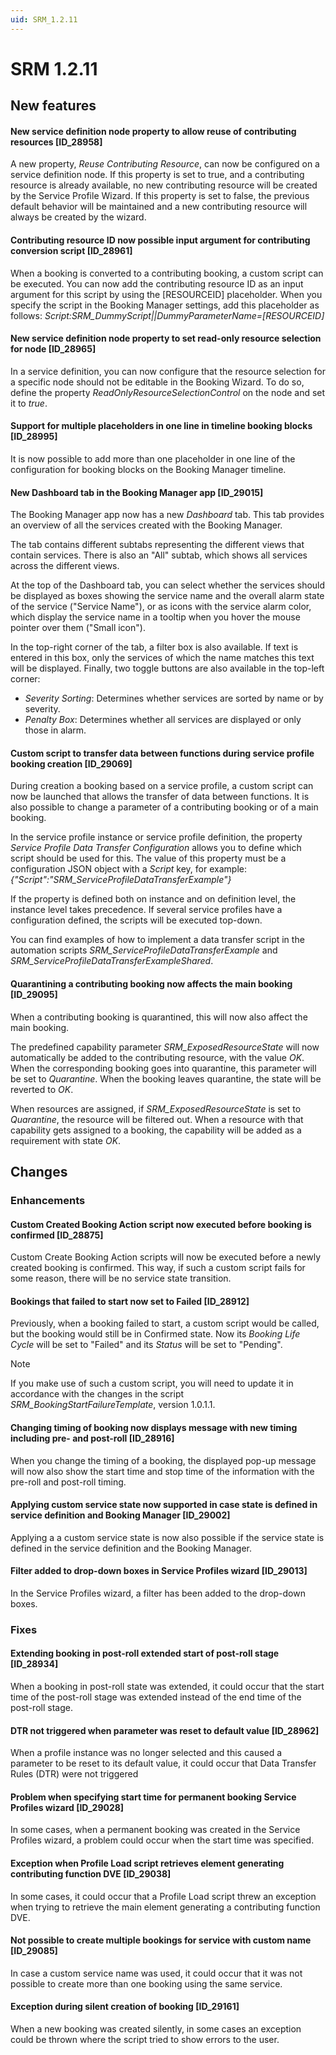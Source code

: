 ```yaml
---
uid: SRM_1.2.11
---
```


# SRM 1.2.11

## New features

#### New service definition node property to allow reuse of contributing resources \[ID_28958\]

A new property, *Reuse Contributing Resource*, can now be configured on a service definition node. If this property is set to true, and a contributing resource is already available, no new contributing resource will be created by the Service Profile Wizard. If this property is set to false, the previous default behavior will be maintained and a new contributing resource will always be created by the wizard.

#### Contributing resource ID now possible input argument for contributing conversion script \[ID_28961\]

When a booking is converted to a contributing booking, a custom script can be executed. You can now add the contributing resource ID as an input argument for this script by using the \[RESOURCEID\] placeholder. When you specify the script in the Booking Manager settings, add this placeholder as follows: *Script:SRM_DummyScript\|\|DummyParameterName=\[RESOURCEID\]*

#### New service definition node property to set read-only resource selection for node \[ID_28965\]

In a service definition, you can now configure that the resource selection for a specific node should not be editable in the Booking Wizard. To do so, define the property *ReadOnlyResourceSelectionControl* on the node and set it to *true*.

#### Support for multiple placeholders in one line in timeline booking blocks \[ID_28995\]

It is now possible to add more than one placeholder in one line of the configuration for booking blocks on the Booking Manager timeline.

#### New Dashboard tab in the Booking Manager app \[ID_29015\]

The Booking Manager app now has a new *Dashboard* tab. This tab provides an overview of all the services created with the Booking Manager.

The tab contains different subtabs representing the different views that contain services. There is also an "All" subtab, which shows all services across the different views.

At the top of the Dashboard tab, you can select whether the services should be displayed as boxes showing the service name and the overall alarm state of the service ("Service Name"), or as icons with the service alarm color, which display the service name in a tooltip when you hover the mouse pointer over them ("Small icon").

In the top-right corner of the tab, a filter box is also available. If text is entered in this box, only the services of which the name matches this text will be displayed. Finally, two toggle buttons are also available in the top-left corner:

- *Severity Sorting*: Determines whether services are sorted by name or by severity.
- *Penalty Box*: Determines whether all services are displayed or only those in alarm.

#### Custom script to transfer data between functions during service profile booking creation \[ID_29069\]

During creation a booking based on a service profile, a custom script can now be launched that allows the transfer of data between functions. It is also possible to change a parameter of a contributing booking or of a main booking.

In the service profile instance or service profile definition, the property *Service Profile Data Transfer Configuration* allows you to define which script should be used for this. The value of this property must be a configuration JSON object with a *Script* key, for example: *{"Script":"SRM_ServiceProfileDataTransferExample"}*

If the property is defined both on instance and on definition level, the instance level takes precedence. If several service profiles have a configuration defined, the scripts will be executed top-down.

You can find examples of how to implement a data transfer script in the automation scripts *SRM_ServiceProfileDataTransferExample* and *SRM_ServiceProfileDataTransferExampleShared*.

#### Quarantining a contributing booking now affects the main booking \[ID_29095\]

When a contributing booking is quarantined, this will now also affect the main booking.

The predefined capability parameter *SRM_ExposedResourceState* will now automatically be added to the contributing resource, with the value *OK*. When the corresponding booking goes into quarantine, this parameter will be set to *Quarantine*. When the booking leaves quarantine, the state will be reverted to *OK*.

When resources are assigned, if *SRM_ExposedResourceState* is set to *Quarantine*, the resource will be filtered out. When a resource with that capability gets assigned to a booking, the capability will be added as a requirement with state *OK*.

## Changes

### Enhancements

#### Custom Created Booking Action script now executed before booking is confirmed \[ID_28875\]

Custom Create Booking Action scripts will now be executed before a newly created booking is confirmed. This way, if such a custom script fails for some reason, there will be no service state transition.

#### Bookings that failed to start now set to Failed \[ID_28912\]

Previously, when a booking failed to start, a custom script would be called, but the booking would still be in Confirmed state. Now its *Booking Life Cycle* will be set to "Failed" and its *Status* will be set to "Pending".

> [!NOTE]
> If you make use of such a custom script, you will need to update it in accordance with the changes in the script *SRM_BookingStartFailureTemplate*, version 1.0.1.1.

#### Changing timing of booking now displays message with new timing including pre- and post-roll \[ID_28916\]

When you change the timing of a booking, the displayed pop-up message will now also show the start time and stop time of the information with the pre-roll and post-roll timing.

#### Applying custom service state now supported in case state is defined in service definition and Booking Manager \[ID_29002\]

Applying a a custom service state is now also possible if the service state is defined in the service definition and the Booking Manager.

#### Filter added to drop-down boxes in Service Profiles wizard \[ID_29013\]

In the Service Profiles wizard, a filter has been added to the drop-down boxes.

### Fixes

#### Extending booking in post-roll extended start of post-roll stage \[ID_28934\]

When a booking in post-roll state was extended, it could occur that the start time of the post-roll stage was extended instead of the end time of the post-roll stage.

#### DTR not triggered when parameter was reset to default value \[ID_28962\]

When a profile instance was no longer selected and this caused a parameter to be reset to its default value, it could occur that Data Transfer Rules (DTR) were not triggered

#### Problem when specifying start time for permanent booking Service Profiles wizard \[ID_29028\]

In some cases, when a permanent booking was created in the Service Profiles wizard, a problem could occur when the start time was specified.

#### Exception when Profile Load script retrieves element generating contributing function DVE \[ID_29038\]

In some cases, it could occur that a Profile Load script threw an exception when trying to retrieve the main element generating a contributing function DVE.

#### Not possible to create multiple bookings for service with custom name \[ID_29085\]

In case a custom service name was used, it could occur that it was not possible to create more than one booking using the same service.

#### Exception during silent creation of booking \[ID_29161\]

When a new booking was created silently, in some cases an exception could be thrown where the script tried to show errors to the user.
